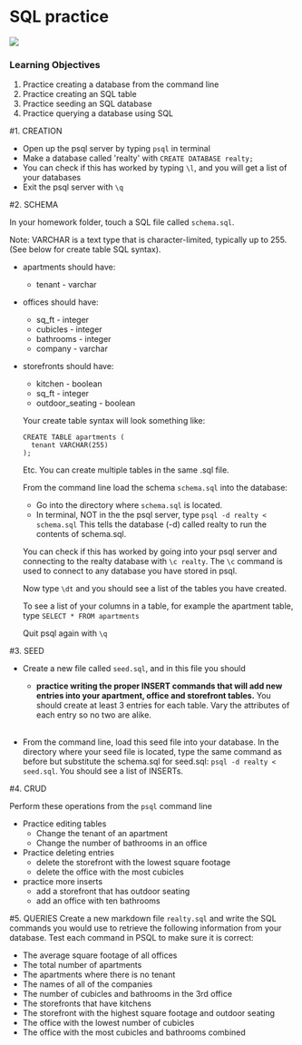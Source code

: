 # SQL practice

![](http://kaede.jp/wp/wp-content/uploads/2015/09/postgresql_logo.jpg)

### Learning Objectives
1. Practice creating a database from the command line
2. Practice creating an SQL table
3. Practice seeding an SQL database
4. Practice querying a database using SQL


#1. CREATION
- Open up the psql server by typing `psql` in terminal
- Make a database called 'realty' with `CREATE DATABASE realty;`
- You can check if this has worked by typing `\l`, and you will get a list of your databases
- Exit the psql server with `\q`


#2. SCHEMA 

In your homework folder, touch a SQL file called `schema.sql`.

Note: VARCHAR is a text type that is character-limited, typically up to 255.   
(See below for create table SQL syntax).


- apartments should have:
  - tenant - varchar

- offices should have:
  - sq_ft - integer
  - cubicles - integer
  - bathrooms - integer
  - company - varchar

- storefronts should have:
  - kitchen - boolean
  - sq_ft - integer
  - outdoor_seating - boolean
  
    
  Your create table syntax will look something like:

  ```
  CREATE TABLE apartments (
    tenant VARCHAR(255)
  );
  ```

  Etc. You can create multiple tables in the same .sql file.
  
  From the command line load the schema `schema.sql` into the database:
  - Go into the directory where `schema.sql` is located.
  - In terminal, NOT in the the psql server, type `psql -d realty < schema.sql`
  This tells the database (-d) called realty to run
   the contents of schema.sql.

  You can check if this has worked by going into your psql server and connecting
  to the realty database with `\c realty`. The `\c` command is used to connect to any database you have stored in psql.
  
  Now type `\dt` and you should see a list of the tables you have created. 
  
  To see a list of your columns in a table, for example the apartment table, type `SELECT * FROM apartments`
  
  Quit psql again with `\q`


#3. SEED

- Create a new file called `seed.sql`, and in this file you should  
  - **practice writing the proper INSERT commands that will add new entries into your apartment, office and storefront tables.** You should create at least 3 entries for each table. Vary the attributes of each entry so no two are alike.
  
  </br>    
- From the command line, load this seed file into your database. In the directory where your seed file is located, type the same command as before but substitute the
schema.sql for seed.sql: `psql -d realty < seed.sql`. You should see a list of INSERTs.


#4. CRUD

Perform these operations from the `psql` command line

  - Practice editing tables
    - Change the tenant of an apartment
    - Change the number of bathrooms in an office
  - Practice deleting entries
  	- delete the storefront with the lowest square footage
  	- delete the office with the most cubicles
  - practice more inserts
    - add a storefront that has outdoor seating
    - add an office with ten bathrooms


#5. QUERIES
Create a new markdown file `realty.sql` and write the SQL commands you would use to retrieve the following information from your database. Test each command in PSQL to make sure it is correct:

- The average square footage of all offices
- The total number of apartments
- The apartments where there is no tenant
- The names of all of the companies
- The number of cubicles and bathrooms in the 3rd office
- The storefronts that have kitchens
- The storefront with the highest square footage and outdoor seating
- The office with the lowest number of cubicles
- The office with the most cubicles and bathrooms combined